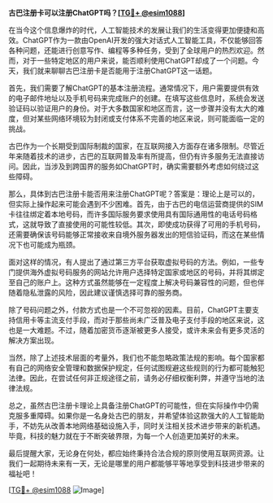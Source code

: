 **古巴注册卡可以注册ChatGPT吗？[[TG💪+ @esim1088](https://t.me/s/esim1088)]**

在当今这个信息爆炸的时代，人工智能技术的发展让我们的生活变得更加便捷和高效。ChatGPT作为一款由OpenAI开发的强大对话式人工智能工具，不仅能够回答各种问题，还能进行创意写作、编程等多种任务，受到了全球用户的热烈欢迎。然而，对于一些特定地区的用户来说，能否顺利使用ChatGPT却成了一个问题。今天，我们就来聊聊古巴注册卡是否能用于注册ChatGPT这一话题。

首先，我们需要了解ChatGPT的基本注册流程。通常情况下，用户需要提供有效的电子邮件地址以及手机号码来完成账户的创建。在填写这些信息时，系统会发送验证码以验证用户的身份。对于大多数国家和地区而言，这一步骤并没有太大的难度，但对某些网络环境较为封闭或支付体系不完善的地区来说，则可能面临一定的挑战。

古巴作为一个长期受到国际制裁的国家，在互联网接入方面存在诸多限制。尽管近年来随着技术的进步，古巴的互联网普及率有所提高，但仍有许多服务无法直接访问。因此，当涉及到跨国界的服务如ChatGPT时，确实需要额外考虑如何绕过这些障碍。

那么，具体到古巴注册卡能否用来注册ChatGPT呢？答案是：理论上是可以的，但实际上操作起来可能会遇到不少困难。首先，由于古巴的电信运营商提供的SIM卡往往绑定着本地号码，而许多国际服务要求使用具有国际通用性的电话号码格式，这就导致了直接使用的可能性较低。其次，即使成功获得了可用的手机号码，还需要确保该号码能够正常接收来自境外服务器发出的短信验证码，而这在某些情况下也可能成为瓶颈。

面对这样的情况，有人提出了通过第三方平台获取虚拟号码的方法。例如，一些专门提供海外虚拟号码服务的网站允许用户选择特定国家或地区的号码，并将其绑定至自己的账户上。这种方式虽然能够在一定程度上解决号码兼容性的问题，但也伴随着隐私泄露的风险，因此建议谨慎选择可靠的服务商。

除了号码问题之外，付款方式也是一个不可忽视的因素。目前，ChatGPT主要支持信用卡等主流支付手段，而对于那些尚未广泛普及电子支付手段的地区来说，这也是一大难题。不过，随着加密货币逐渐被更多人接受，或许未来会有更多灵活的解决方案出现。

当然，除了上述技术层面的考量外，我们也不能忽略政策法规的影响。每个国家都有自己的网络安全管理和数据保护规定，任何试图规避这些规则的行为都可能触犯法律。因此，在尝试任何非正规途径之前，请务必仔细权衡利弊，并遵守当地的法律法规。

总之，虽然古巴注册卡理论上具备注册ChatGPT的可能性，但在实际操作中仍需克服多重障碍。如果你是一名身处古巴的朋友，并希望体验这款强大的人工智能助手，不妨先从改善本地网络基础设施入手，同时关注相关技术进步带来的新机遇。毕竟，科技的魅力就在于不断突破界限，为每一个人创造更加美好的未来。

最后提醒大家，无论身在何处，都应始终秉持合法合规的原则使用互联网资源。让我们一起期待未来有一天，无论是哪里的用户都能够平等地享受到科技进步带来的福祉吧！

[[TG💪+ @esim1088](https://t.me/s/esim1088) ![Image](https://i.postimg.cc/4NQfJmqS/Snipaste-2025-05-13-00-14-12.png)]